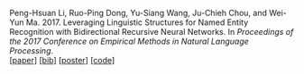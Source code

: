 Peng-Hsuan Li, Ruo-Ping Dong, Yu-Siang Wang, Ju-Chieh Chou, and Wei-Yun Ma. 2017. Leveraging Linguistic Structures for Named Entity Recognition with Bidirectional Recursive Neural Networks. In *Proceedings of the 2017 Conference on Empirical Methods in Natural Language Processing*.<br />
[[paper]](http://aclweb.org/anthology/D/D17/D17-1281.pdf)
[[bib]](http://aclweb.org/anthology/D/D17/D17-1281.bib)
[[poster]](rnn_ner_poster.pdf)
[[code]](https://github.com/jacobvsdanniel/tf_rnn)

